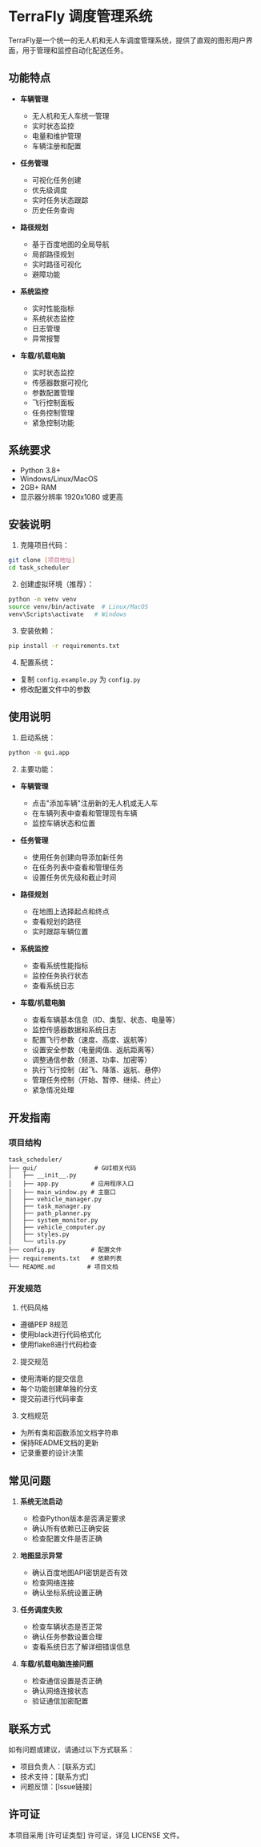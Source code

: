 # TerraFly 调度管理系统

TerraFly是一个统一的无人机和无人车调度管理系统，提供了直观的图形用户界面，用于管理和监控自动化配送任务。

## 功能特点

- **车辆管理**
  - 无人机和无人车统一管理
  - 实时状态监控
  - 电量和维护管理
  - 车辆注册和配置

- **任务管理**
  - 可视化任务创建
  - 优先级调度
  - 实时任务状态跟踪
  - 历史任务查询

- **路径规划**
  - 基于百度地图的全局导航
  - 局部路径规划
  - 实时路径可视化
  - 避障功能

- **系统监控**
  - 实时性能指标
  - 系统状态监控
  - 日志管理
  - 异常报警

- **车载/机载电脑**
  - 实时状态监控
  - 传感器数据可视化
  - 参数配置管理
  - 飞行控制面板
  - 任务控制管理
  - 紧急控制功能

## 系统要求

- Python 3.8+
- Windows/Linux/MacOS
- 2GB+ RAM
- 显示器分辨率 1920x1080 或更高

## 安装说明

1. 克隆项目代码：
```bash
git clone [项目地址]
cd task_scheduler
```

2. 创建虚拟环境（推荐）：
```bash
python -m venv venv
source venv/bin/activate  # Linux/MacOS
venv\Scripts\activate   # Windows
```

3. 安装依赖：
```bash
pip install -r requirements.txt
```

4. 配置系统：
- 复制 `config.example.py` 为 `config.py`
- 修改配置文件中的参数

## 使用说明

1. 启动系统：
```bash
python -m gui.app
```

2. 主要功能：

- **车辆管理**
  - 点击"添加车辆"注册新的无人机或无人车
  - 在车辆列表中查看和管理现有车辆
  - 监控车辆状态和位置

- **任务管理**
  - 使用任务创建向导添加新任务
  - 在任务列表中查看和管理任务
  - 设置任务优先级和截止时间

- **路径规划**
  - 在地图上选择起点和终点
  - 查看规划的路径
  - 实时跟踪车辆位置

- **系统监控**
  - 查看系统性能指标
  - 监控任务执行状态
  - 查看系统日志

- **车载/机载电脑**
  - 查看车辆基本信息（ID、类型、状态、电量等）
  - 监控传感器数据和系统日志
  - 配置飞行参数（速度、高度、返航等）
  - 设置安全参数（电量阈值、返航距离等）
  - 调整通信参数（频道、功率、加密等）
  - 执行飞行控制（起飞、降落、返航、悬停）
  - 管理任务控制（开始、暂停、继续、终止）
  - 紧急情况处理

## 开发指南

### 项目结构
```
task_scheduler/
├── gui/                # GUI相关代码
│   ├── __init__.py
│   ├── app.py         # 应用程序入口
│   ├── main_window.py # 主窗口
│   ├── vehicle_manager.py
│   ├── task_manager.py
│   ├── path_planner.py
│   ├── system_monitor.py
│   ├── vehicle_computer.py
│   ├── styles.py
│   └── utils.py
├── config.py          # 配置文件
├── requirements.txt   # 依赖列表
└── README.md         # 项目文档
```

### 开发规范

1. 代码风格
- 遵循PEP 8规范
- 使用black进行代码格式化
- 使用flake8进行代码检查

2. 提交规范
- 使用清晰的提交信息
- 每个功能创建单独的分支
- 提交前进行代码审查

3. 文档规范
- 为所有类和函数添加文档字符串
- 保持README文档的更新
- 记录重要的设计决策

## 常见问题

1. **系统无法启动**
   - 检查Python版本是否满足要求
   - 确认所有依赖已正确安装
   - 检查配置文件是否正确

2. **地图显示异常**
   - 确认百度地图API密钥是否有效
   - 检查网络连接
   - 确认坐标系统设置正确

3. **任务调度失败**
   - 检查车辆状态是否正常
   - 确认任务参数设置合理
   - 查看系统日志了解详细错误信息

4. **车载/机载电脑连接问题**
   - 检查通信设置是否正确
   - 确认网络连接状态
   - 验证通信加密配置

## 联系方式

如有问题或建议，请通过以下方式联系：

- 项目负责人：[联系方式]
- 技术支持：[联系方式]
- 问题反馈：[Issue链接]

## 许可证

本项目采用 [许可证类型] 许可证，详见 LICENSE 文件。